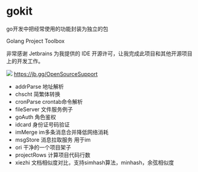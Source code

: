 # gokit
 go开发中把经常使用的功能封装为独立的包
 
 Golang Project Toolbox

非常感谢 Jetbrains 为我提供的 IDE 开源许可，让我完成此项目和其他开源项目上的开发工作。




![](https://camo.githubusercontent.com/5075c80d56620267702a3808e7a926ff51235b2ecd986441c092e3b6b821af83/68747470733a2f2f7265736f75726365732e6a6574627261696e732e636f6d2f73746f726167652f70726f64756374732f636f6d70616e792f6272616e642f6c6f676f732f6a625f6265616d2e737667)
https://jb.gg/OpenSourceSupport


- addrParse 地址解析
- chscht 简繁体转换
- cronParse crontab命令解析
- fileServer 文件服务例子
- goAuth 角色鉴权
- idcard 身份证号码验证
- imMerge im多条消息合并降低网络消耗
- msgStore 消息拉取服务 用于im
- ori 干净的一个项目架子
- projectRows 计算项目代码行数
- xiezhi 文档相似度对比，支持simhash算法，minhash，余弦相似度
